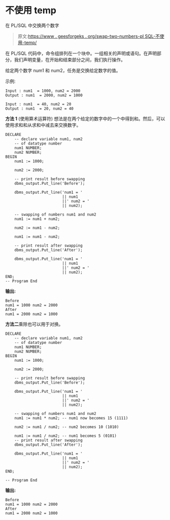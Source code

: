 # 不使用 temp

在 PL/SQL 中交换两个数字

> 原文:[https://www . geesforgeks . org/swap-two-numbers-pl SQL-不使用-temp/](https://www.geeksforgeeks.org/swap-two-numbers-plsql-without-using-temp/)

在 PL/SQL 代码中，命令组排列在一个块中。一组相关的声明或语句。在声明部分，我们声明变量，在开始和结束部分之间，我们执行操作。

给定两个数字 num1 和 num2，任务是交换给定数字的值。

示例:

```
Input : num1  = 1000, num2 = 2000
Output : num1  = 2000, num2 = 1000

Input : num1  = 40, num2 = 20
Output : num1  = 20, num2 = 40

```

**方法 1** (使用算术运算符)
想法是在两个给定的数字中的一个中得到和。然后，可以使用求和和从求和中减去来交换数字。

```
DECLARE 
    -- declare variable num1, num2  
    -- of datatype number 
    num1 NUMBER; 
    num2 NUMBER; 
BEGIN 
    num1 := 1000; 

    num2 := 2000; 

    -- print result before swapping 
    dbms_output.Put_line('Before'); 

    dbms_output.Put_line('num1 = ' 
                         || num1 
                         ||' num2 = ' 
                         || num2); 

    -- swapping of numbers num1 and num2 
    num1 := num1 + num2; 

    num2 := num1 - num2; 

    num1 := num1 - num2; 

    -- print result after swapping 
    dbms_output.Put_line('After'); 

    dbms_output.Put_line('num1 = ' 
                         || num1 
                         ||' num2 = ' 
                         || num2); 
END; 
-- Program End 
```

**输出:**

```
Before
num1 = 1000 num2 = 2000
After
num1 = 2000 num2 = 1000

```

**方法二**乘除也可以用于对换。

```
DECLARE 
    -- declare variable num1, num2  
    -- of datatype number 
    num1 NUMBER; 
    num2 NUMBER; 
BEGIN 
    num1 := 1000; 

    num2 := 2000; 

    -- print result before swapping 
    dbms_output.Put_line('Before'); 

    dbms_output.Put_line('num1 = ' 
                         || num1 
                         ||' num2 = ' 
                         || num2); 

    -- swapping of numbers num1 and num2 
    num1 := num1 * num2; -- num1 now becomes 15 (1111) 

    num2 := num1 / num2; -- num2 becomes 10 (1010) 

    num1 := num1 / num2; -- num1 becomes 5 (0101) 
    -- print result after swapping 
    dbms_output.Put_line('After'); 

    dbms_output.Put_line('num1 = ' 
                         || num1 
                         ||' num2 = ' 
                         || num2); 
END; 

-- Program End 
```

**输出:**

```
Before
num1 = 1000 num2 = 2000
After
num1 = 2000 num2 = 1000

```